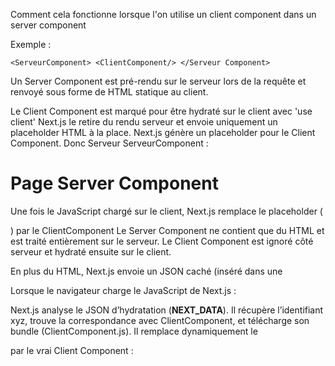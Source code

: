 Comment cela fonctionne lorsque l'on utilise un client component dans un server component

Exemple : 

    <ServeurComponent> <ClientComponent/> </Serveur Component>

Un Server Component est pré-rendu sur le serveur lors de la requête et renvoyé sous forme de HTML statique au client.

Le Client Component est marqué pour être hydraté sur le client avec 'use client'
Next.js le retire du rendu serveur et envoie uniquement un placeholder HTML à la place.
Next.js génère un placeholder pour le Client Component.
Donc Serveur ServeurComponent : 

<div>
  <h1>Page Server Component</h1>
  <div data-next-hydrate="xyz"></div>
</div>

Une fois le JavaScript chargé sur le client, Next.js remplace le placeholder (<div data-next-hydrate="xyz"></div>) par 
le ClientComponent
Le Server Component ne contient que du HTML et est traité entièrement sur le serveur.
Le Client Component est ignoré côté serveur et hydraté ensuite sur le client.

En plus du HTML, Next.js envoie un JSON caché (inséré dans une <script> tag) contenant des informations sur les 
composants à hydrater. Cela peut ressembler à :

<script id="__NEXT_DATA__" type="application/json">
{
  "hydrationMap": {
    "xyz": {
      "component": "ClientComponent",
      "props": {},
      "file": "/_next/static/chunks/pages/ClientComponent.js"
    }
  }
}
</script>

Lorsque le navigateur charge le JavaScript de Next.js :

Next.js analyse le JSON d’hydratation (__NEXT_DATA__).
Il récupère l’identifiant xyz, trouve la correspondance avec ClientComponent, et télécharge son bundle (ClientComponent.js).
Il remplace dynamiquement le <div data-next-hydrate="xyz"></div> par le vrai Client Component :